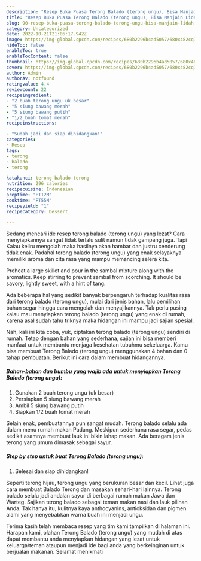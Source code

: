 ```yaml
---
description: "Resep Buka Puasa Terong Balado (terong ungu), Bisa Manjain Lidah"
title: "Resep Buka Puasa Terong Balado (terong ungu), Bisa Manjain Lidah"
slug: 90-resep-buka-puasa-terong-balado-terong-ungu-bisa-manjain-lidah
category: Uncategorized
date: 2022-10-21T21:06:17.942Z
image: https://img-global.cpcdn.com/recipes/680b2296b4ad5057/680x482cq70/terong-balado-terong-ungu-foto-resep-utama.jpg
hideToc: false
enableToc: true
enableTocContent: false
thumbnail: https://img-global.cpcdn.com/recipes/680b2296b4ad5057/680x482cq70/terong-balado-terong-ungu-foto-resep-utama.jpg
cover: https://img-global.cpcdn.com/recipes/680b2296b4ad5057/680x482cq70/terong-balado-terong-ungu-foto-resep-utama.jpg
author: Admin
authorAv: notfound
ratingvalue: 4.4
reviewcount: 22
recipeingredient:
- "2 buah terong ungu uk besar"
- "5 siung bawang merah"
- "5 siung bawang putih"
- "1/2 buah tomat merah"
recipeinstructions:

- "Sudah jadi dan siap dihidangkan!"
categories:
- Resep
tags:
- terong
- balado
- terong

katakunci: terong balado terong 
nutrition: 296 calories
recipecuisine: Indonesian
preptime: "PT12M"
cooktime: "PT55M"
recipeyield: "1"
recipecategory: Dessert

---
```



Sedang mencari ide resep terong balado (terong ungu) yang lezat? Cara menyiapkannya sangat tidak terlalu sulit namun tidak gampang juga. Tapi Kalau keliru mengolah maka hasilnya akan hambar dan justru cenderung tidak enak. Padahal terong balado (terong ungu) yang enak selayaknya memiliki aroma dan cita rasa yang mampu memancing selera kita.


Preheat a large skillet and pour in the sambal mixture along with the aromatics. Keep stirring to prevent sambal from scorching. It should be savory, lightly sweet, with a hint of tang.

Ada beberapa hal yang sedikit banyak berpengaruh terhadap kualitas rasa dari terong balado (terong ungu), mulai dari jenis bahan, lalu pemilihan bahan segar hingga cara mengolah dan menyajikannya. Tak perlu pusing kalau mau menyiapkan terong balado (terong ungu) yang enak di rumah, karena asal sudah tahu triknya maka hidangan ini mampu jadi sajian spesial.


Nah, kali ini kita coba, yuk, ciptakan terong balado (terong ungu) sendiri di rumah. Tetap dengan bahan yang sederhana, sajian ini bisa memberi manfaat untuk membantu menjaga kesehatan tubuhmu sekeluarga. Kamu bisa membuat Terong Balado (terong ungu) menggunakan 4 bahan dan 0 tahap pembuatan. Berikut ini cara dalam membuat hidangannya.

<!--inarticleads1-->

##### Bahan-bahan dan bumbu yang wajib ada untuk menyiapkan Terong Balado (terong ungu):

1. Gunakan 2 buah terong ungu (uk besar)
1. Persiapkan 5 siung bawang merah
1. Ambil 5 siung bawang putih
1. Siapkan 1/2 buah tomat merah


Selain enak, pembuatannya pun sangat mudah. Terong balado selalu ada dalam menu rumah makan Padang. Meskipun sederhana rasa segar, pedas sedikit asamnya membuat lauk ini bikin lahap makan. Ada beragam jenis terong yang umum dimasak sebagai sayur. 

<!--inarticleads2-->

##### Step by step untuk buat Terong Balado (terong ungu):


1. Selesai dan siap dihidangkan!

Seperti terong hijau, terong ungu yang berukuran besar dan kecil. Lihat juga cara membuat Balado Terong dan masakan sehari-hari lainnya. Terong balado selalu jadi andalan sayur di berbagai rumah makan Jawa dan Warteg. Sajikan terong balado sebagai teman makan nasi dan lauk pilihan Anda. Tak hanya itu, kulitnya kaya anthocyanins, antioksidan dan pigmen alami yang menyebabkan warna buah ini menjadi ungu. 

Terima kasih telah membaca resep yang tim kami tampilkan di halaman ini. Harapan kami, olahan Terong Balado (terong ungu) yang mudah di atas dapat membantu anda menyiapkan hidangan yang lezat untuk keluarga/teman ataupun menjadi ide bagi anda yang berkeinginan untuk berjualan makanan. Selamat menikmati

